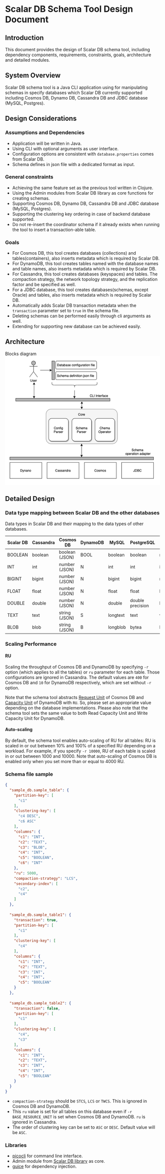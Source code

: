 # Scalar DB Schema Tool Design Document
## Introduction
This document provides the design of Scalar DB schema tool, including dependency components, requirements, constraints, goals, architecture and detailed modules.
## System Overview
Scalar DB schema tool is a Java CLI application using for manipulating schemas in specify databases which Scalar DB currently supported including Cosmos DB, Dynamo DB, Cassandra DB and JDBC database (MySQL, Postgres).
## Design Considerations
### Assumptions and Dependencies
- Application will be written in Java.
- Using CLI with optional arguments as user interface.
- Configuration options are consistent with `database.properties` comes from Scalar DB.
- Schema defines in json file with a dedicated format as input.
### General constraints
- Achieving the same feature set as the previous tool written in Clojure.
- Using the Admin modules from Scalar DB library as core functions for creating schemas.
- Supporting Cosmos DB, Dynamo DB, Cassandra DB and JDBC database (MySQL, Postgres).
- Supporting the clustering key ordering in case of backend database supported.
- Do not re-insert the coordinator schema if it already exists when running the tool to insert a transaction-able table.
### Goals
- For Cosmos DB, this tool creates databases (collections) and tables(containers), also inserts metadata which is required by Scalar DB.
- For DynamoDB, this tool creates tables named with the database names and table names, also inserts metadata which is required by Scalar DB.
- For Cassandra, this tool creates databases (keyspaces) and tables. The compaction strategy, the network topology strategy, and the replication factor and be specified as well.
- For a JDBC database, this tool creates databases(schemas, except Oracle) and tables, also inserts metadata which is required by Scalar DB.
- Automatically adds Scalar DB transaction metadata when the `transaction` parameter set to `true` in the schema file.
- Deleting schemas can be performed easily through cli arguments as well.
- Extending for supporting new database can be achieved easily.
## Architecture
Blocks diagram
![blocks-diagram](blocks-diagram.png)
## Detailed Design
### Data type mapping between Scalar DB and the other databases
Data types in Scalar DB and their mapping to the data types of other databases.

| Scalar DB | Cassandra | Cosmos DB      | DynamoDB | MySQL    | PostgreSQL       | Oracle         | SQL Server      |
| --------- | --------- | -------------- | ---------| -------- | ---------------- | -------------- | --------------- |
| BOOLEAN   | boolean   | boolean (JSON) | BOOL     | boolean  | boolean          | number(1)      | bit             |
| INT       | int       | number (JSON)  | N        | int      | int              | int            | int             |
| BIGINT    | bigint    | number (JSON)  | N        | bigint   | bigint           | number(19)     | bigint          |
| FLOAT     | float     | number (JSON)  | N        | float    | float            | binary_float   | float(24)       |
| DOUBLE    | double    | number (JSON)  | N        | double   | double precision | binary_double  | float           |
| TEXT      | text      | string (JSON)  | S        | longtext | text             | varchar2(4000) | varchar(8000)   |
| BLOB      | blob      | string (JSON)  | B        | longblob | bytea            | blob           | varbinary(8000) |
### Scaling Performance
#### RU
Scaling the throughput of Cosmos DB and DynamoDB by specifying `-r` option (which applies to all the tables) or `ru` parameter for each table. Those configurations are ignored in Cassandra. The default values are `400` for Cosmos DB and `10` for DynamoDB respectively, which are set without `-r` option.

Note that the schema tool abstracts [Request Unit](https://docs.microsoft.com/azure/cosmos-db/request-units) of Cosmos DB and [Capacity Unit](https://docs.aws.amazon.com/amazondynamodb/latest/developerguide/HowItWorks.ReadWriteCapacityMode.html#HowItWorks.ProvisionedThroughput.Manual) of DynamoDB with `RU`.
So, please set an appropriate value depending on the database implementations. Please also note that the schema tool sets the same value to both Read Capacity Unit and Write Capacity Unit for DynamoDB.
#### Auto-scaling
By default, the schema tool enables auto-scaling of RU for all tables: RU is scaled in or out between 10% and 100% of a specified RU depending on a workload. For example, if you specify `-r 10000`, RU of each table is scaled in or out between 1000 and 10000. Note that auto-scaling of Cosmos DB is enabled only when you set more than or equal to 4000 RU.

### Schema file sample
```json
{
  "sample_db.sample_table": {
    "partition-key": [
      "c1"
    ],
    "clustering-key": [
      "c4 DESC",
      "c6 ASC"
    ],
    "columns": {
      "c1": "INT",
      "c2": "TEXT",
      "c3": "BLOB",
      "c4": "INT",
      "c5": "BOOLEAN",
      "c6": "INT"
    },
    "ru": 5000,
    "compaction-strategy": "LCS",
    "secondary-index": [
      "c2",
      "c4"
    ]
  },

  "sample_db.sample_table1": {
    "transaction": true,
    "partition-key": [
      "c1"
    ],
    "clustering-key": [
      "c4"
    ],
    "columns": {
      "c1": "INT",
      "c2": "TEXT",
      "c3": "INT",
      "c4": "INT",
      "c5": "BOOLEAN"
    }
  },

  "sample_db.sample_table2": {
    "transaction": false,
    "partition-key": [
      "c1"
    ],
    "clustering-key": [
      "c4",
      "c3"
    ],
    "columns": {
      "c1": "INT",
      "c2": "TEXT",
      "c3": "INT",
      "c4": "INT",
      "c5": "BOOLEAN"
    }
  }
}
```
- `compaction-strategy` should be `STCS`, `LCS` or `TWCS`. This is ignored in Cosmos DB and DynamoDB.
- This `ru` value is set for all tables on this database even if `-r BASE_RESOURCE_UNIT` is set when Cosmos DB and DynamoDB. `ru` is ignored in Cassandra.
- The order of clustering key can be set to `ASC` or `DESC`. Default value will be `ASC`.
### Libraries
- [picocli](https://github.com/remkop/picocli) for command line interface.
- Admin module from [Scalar DB library](https://github.com/scalar-labs/scalardb/blob/master/core/src/main/java/com/scalar/db/service/AdminService.java) as core.
- [guice](https://github.com/google/guice) for dependency injection.